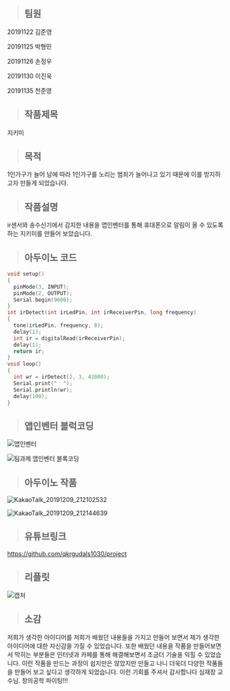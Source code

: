 > ## 팀원
20191122 김준영

20191125 박형민

20191126 손정우 

20191130 이진욱

20191135 천준영

> ## 작품제목 

지키미

> ## 목적 

1인가구가 늘어 남에 따라 1인가구를 노리는 범죄가 늘어나고 있기 때문에 이를 방지하고자 만들게 되었습니다.

> ## 작품설명

ir센서와 송수신기에서 감지한 내용을 앱인벤터를 통해 휴대폰으로 알림이 올 수 있도록 하는 지키미를 만들어 보았습니다. 

> ## 아두이노 코드

```c
void setup()
{   
  pinMode(3, INPUT); 
  pinMode(2, OUTPUT);
  Serial.begin(9600);
}
int irDetect(int irLedPin, int irReceiverPin, long frequency)
{
  tone(irLedPin, frequency, 8);
  delay(1);
  int ir = digitalRead(irReceiverPin);
  delay(1);
  return ir;
}
void loop()
{
  int wr = irDetect(2, 3, 42000);
  Serial.print("  ");
  Serial.println(wr);
  delay(100);
}
```
> ## 앱인벤터 블럭코딩 

![앱인벤터](https://user-images.githubusercontent.com/50895124/70435126-5a107c80-1ac9-11ea-89da-fe2f45d53932.PNG)

![팀과제 앱인벤터 블록코딩](https://user-images.githubusercontent.com/50895124/70435130-5c72d680-1ac9-11ea-8c82-1afb033dda57.PNG)

> ## 아두이노 작품

![KakaoTalk_20191209_212102532](https://user-images.githubusercontent.com/50895124/70435469-4285c380-1aca-11ea-83ea-2337010aed96.jpg)

![KakaoTalk_20191209_212144639](https://user-images.githubusercontent.com/50895124/70435478-47e30e00-1aca-11ea-9805-82e9aa9e2c87.jpg)

> ## 유튜브링크

https://github.com/qkrgudals1030/project

> ## 리플릿

![캡처](https://user-images.githubusercontent.com/51018392/70547148-bea80600-1bb3-11ea-9a03-b59715515681.PNG)

> ## 소감 

저희가 생각한 아이디어를 저희가 배웠던 내용들을 가지고 만들어 보면서 제가 생각한 아이디어에 대한 자신감을 가질 수 있었습니다. 또한 배웠던 내용을 작품을 만들어보면서 막히는 부분들은 인터넷과 카페를 통해 해결해보면서 조금더 기술을 익힐 수 있었습니다. 이런 작품을 만드는 과정이 쉽지만은 않았지만 만들고 나니 더욱더 다양한 작품들을 만들어 보고 싶다고 생각하게 되었습니다. 이런 기회를 주셔서 감사합니다 심재창 교수님. 창의공학 파이팅!!!


